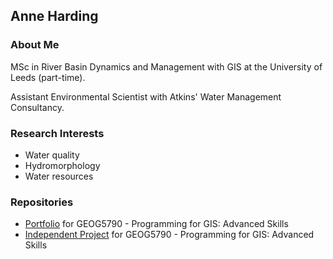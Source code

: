 ## Anne Harding

### About Me

MSc in River Basin Dynamics and Management with GIS at the University of Leeds (part-time).

Assistant Environmental Scientist with Atkins' Water Management Consultancy.

### Research Interests

- Water quality
- Hydromorphology
- Water resources

### Repositories

- [Portfolio](https://github.com/annemharding/GEOG5790_Portfolio) for GEOG5790 - Programming for GIS: Advanced Skills
- [Independent Project](https://github.com/annemharding/GEOG5790_Project) for GEOG5790 - Programming for GIS: Advanced Skills
